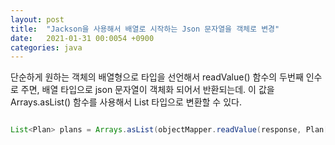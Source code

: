 ```yaml
---
layout: post
title:  "Jackson을 사용해서 배열로 시작하는 Json 문자열을 객체로 변경"
date:   2021-01-31 00:0054 +0900
categories: java
---
```


단순하게 원하는 객체의 배열형으로 타입을 선언해서 readValue() 함수의 두번째 인수로 주면, 배열 타입으로 json 문자열이 객체화 되어서 반환되는데. 이 값을 Arrays.asList() 함수를 사용해서
List 타입으로 변환할 수 있다.

```java

List<Plan> plans = Arrays.asList(objectMapper.readValue(response, Plan[].class));

```
